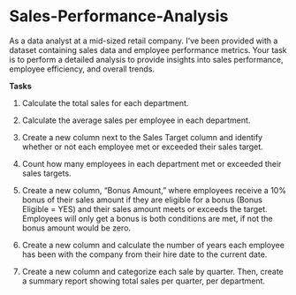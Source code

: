 # Sales-Performance-Analysis

As a data analyst at a mid-sized retail company. I've been provided with a dataset containing sales data and employee performance metrics. Your task is to perform a detailed analysis to provide insights into sales performance, employee efficiency, and overall trends.


**Tasks**

1. Calculate the total sales for each department.

2. Calculate the average sales per employee in each department.

3. Create a new column next to the Sales Target column and identify whether or not each employee met or exceeded their sales target.

4. Count how many employees in each department met or exceeded their sales targets.

5. Create a new column, “Bonus Amount,” where employees receive a 10% bonus of their sales amount if they are eligible for a bonus (Bonus Eligible = YES) and their sales amount meets or exceeds the target. Employees will only get a bonus is both conditions are met, if not the bonus amount would be zero.

6. Create a new column and calculate the number of years each employee has been with the company from their hire date to the current date.

7. Create a new column and categorize each sale by quarter. Then, create a summary report showing total sales per quarter, per department.
